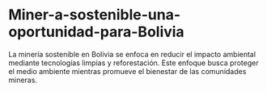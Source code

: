 # Miner-a-sostenible-una-oportunidad-para-Bolivia
La minería sostenible en Bolivia se enfoca en reducir el impacto ambiental mediante tecnologías limpias y reforestación. Este enfoque busca proteger el medio ambiente mientras promueve el bienestar de las comunidades mineras.
